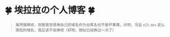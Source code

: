 # 🍀 埃拉拉の个人博客 🍀

<small>
  
> 虽然很麻烦，但是我觉得用自己的域名作为仓库名也不是坏事情，对吧，况且 `e23.dev` 这么简短的域名，我应该不会换吧（好吧，貌似已经换过一次了）

</small>
